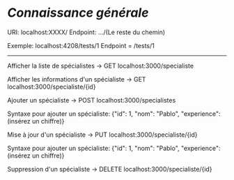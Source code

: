 # _Connaissance générale_ #

URI: localhost:XXXX/
Endpoint: .../(Le reste du chemin)

Exemple:
localhost:4208/tests/1
Endpoint = /tests/1

---

Afficher la liste de spécialistes ->
GET
localhost:3000/specialiste

Afficher les informations d'un spécialiste ->
GET
localhost:3000/specialiste/{id}

Ajouter un spécialiste ->
POST
localhost:3000/specialistes

Syntaxe pour ajouter un spécialiste:
{"id": 1, "nom": "Pablo", "experience": (insérez un chiffre)}

Mise à jour d'un spécialiste ->
PUT
localhost:3000/specialiste/{id}

Syntaxe pour ajouter un spécialiste:
{"id": 1, "nom": "Pablo", "experience": (insérez un chiffre)}

Suppression d'un spécialiste ->
DELETE
localhost:3000/specialiste/{id}
